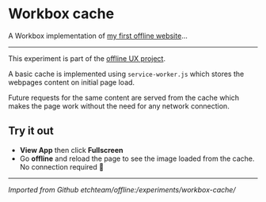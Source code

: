 # Workbox cache

A Workbox implementation of [my first offline website](https://glitch.com/edit/#!/my-first-offline-website)...

---

This experiment is part of the [offline UX project](https://offline.etch.now.sh/).

A basic cache is implemented using `service-worker.js` which stores the webpages
content on initial page load.

Future requests for the same content are served from the cache which makes the
page work without the need for any network connection.

## Try it out

- **View App** then click **Fullscreen**
- Go **offline** and reload the page to see the image loaded from the cache. No
connection required 💪

---

*Imported from Github etchteam/offline:/experiments/workbox-cache/*